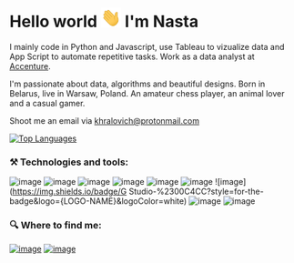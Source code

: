 # Hello world <img src="https://raw.githubusercontent.com/ABSphreak/ABSphreak/master/gifs/Hi.gif" alt="Hi" width=35/> I'm Nasta


I mainly code in Python and Javascript, use Tableau to vizualize data and App Script to automate repetitive tasks.  Work as a data analyst at [Accenture](https://www.accenture.com/us-en).

I'm passionate about data, algorithms and beautiful designs. Born in Belarus, live in Warsaw, Poland. An amateur chess player, an animal lover and a casual gamer. 

Shoot me an email via khralovich@protonmail.com


[![Top Languages](https://github-readme-stats.vercel.app/api/top-langs/?username=khralovich&langs_count=8&layout=compact)](https://github.com/khralovich/github-readme-stats)


### ⚒️ Technologies and tools:

![image](https://img.shields.io/badge/JavaScript-323330?style=for-the-badge&logo=javascript&logoColor=F7DF1E)
![image](https://img.shields.io/badge/Python-FFD43B?style=for-the-badge&logo=python&logoColor=darkgreen)
![image](https://img.shields.io/badge/HTML5-E34F26?style=for-the-badge&logo=html5&logoColor=white)
![image](https://img.shields.io/badge/CSS3-1572B6?style=for-the-badge&logo=css3&logoColor=white)
![image](https://img.shields.io/badge/Git-217346?style=for-the-badge&logo=git&logoColor=white)
![image](https://img.shields.io/badge/Figma-31A8FF?style=for-the-badge&logo=figma&logoColor=white) 
![image](https://img.shields.io/badge/G Studio-%2300C4CC?style=for-the-badge&logo={LOGO-NAME}&logoColor=white)
![image](https://img.shields.io/badge/SQL-67869B?style=for-the-badge&logo=mysql&logoColor=white)
![image](https://img.shields.io/badge/Jupyter-F37626.svg?&style=for-the-badge&logo=Jupyter&logoColor=white)


<!--
![image]()
	-->


### 🔍 Where to find me:

[![image](https://img.shields.io/badge/Codewars-B1361E?style=for-the-badge&logo=Codewars&logoColor=white)](https://www.codewars.com/users/khralovich)
[![image](https://img.shields.io/badge/LinkedIn-0077B5?style=for-the-badge&logo=linkedin&logoColor=white)](https://www.linkedin.com/in/nastakhralovich/)
<!-- 
[![image](https://img.shields.io/badge/Kaggle-20BEFF?style=for-the-badge&logo=Kaggle&logoColor=white)]()
[![image]()]()
-->



